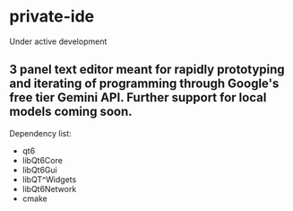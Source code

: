 # private-ide

Under active development

3 panel text editor meant for rapidly prototyping and iterating of programming through Google's free tier Gemini API. Further support for local models coming soon.
---

Dependency list:
<ul>
  <li>qt6</li>
  <li>libQt6Core</li>
  <li>libQt6Gui</li>
  <li>libQT^Widgets</li>
  <li> libQt6Network</li>
  <li> cmake</li>
</ul> 

